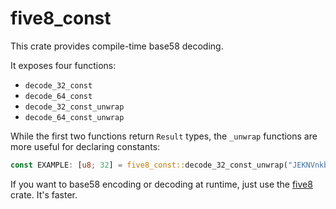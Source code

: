 # five8_const

This crate provides compile-time base58 decoding.

It exposes four functions:
- `decode_32_const`
- `decode_64_const`
- `decode_32_const_unwrap`
- `decode_64_const_unwrap`

While the first two functions return `Result` types,
the `_unwrap` functions are more useful for declaring constants:

```rust
const EXAMPLE: [u8; 32] = five8_const::decode_32_const_unwrap("JEKNVnkbo3jma5nREBBJCDoXFVeKkD56V3xKrvRmWxFF");
```

If you want to base58 encoding or decoding at runtime,
just use the [five8](https://github.com/kevinheavey/five8/tree/main/crates/five8)
crate. It's faster.
